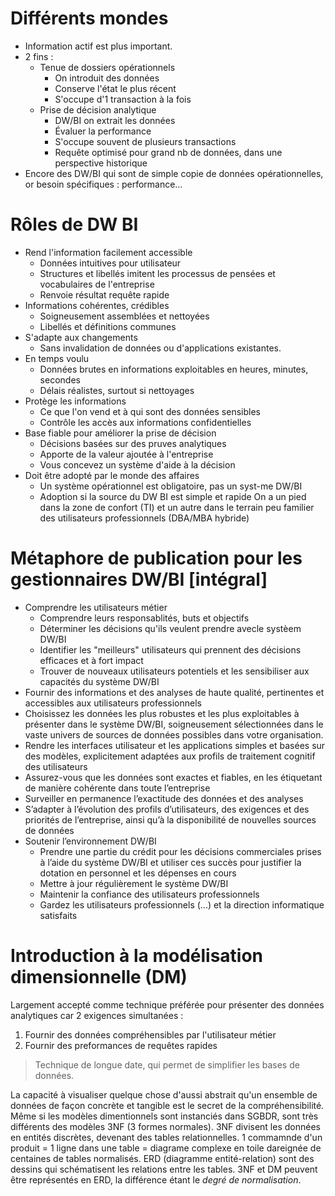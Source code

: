 # Différents mondes
* Information actif est plus important.
* 2 fins :
  - Tenue de dossiers opérationnels
    - On introduit des données
    - Conserve l'état le plus récent
    - S'occupe d'1 transaction à la fois
  - Prise de décision analytique
    - DW/BI on extrait les données
    - Évaluer la performance
    - S'occupe souvent de plusieurs transactions
    - Requête optimisé pour grand nb de données, dans une perspective historique				
* Encore des DW/BI qui sont de simple copie de données opérationnelles, or besoin spécifiques : performance…
# Rôles de DW BI
- Rend l'information facilement accessible
  - Données intuitives pour utilisateur
  - Structures et libellés imitent les processus de pensées et vocabulaires de l'entreprise
  - Renvoie résultat requête rapide
- Informations cohérentes, crédibles
  - Soigneusement assemblées et nettoyées
  - Libellés et définitions communes
- S'adapte aux changements
  - Sans invalidation de données ou d'applications existantes.
- En temps voulu
  - Données brutes en informations exploitables en heures, minutes, secondes
  - Délais réalistes, surtout si nettoyages
- Protège les informations
  - Ce que l'on vend et à qui sont des données sensibles
  - Contrôle les accès aux informations confidentielles
- Base fiable pour améliorer la prise de décision
  - Décisions basées sur des pruves analytiques
  - Apporte de la valeur ajoutée à l'entreprise
  - Vous concevez un système d'aide à la décision
- Doit être adopté par le monde des affaires
  - Un système opérationnel est obligatoire, pas un syst-me DW/BI
  - Adoption si la source du DW BI est simple et rapide
  On a un pied dans la zone de confort (TI) et un autre dans le terrain peu familier des utilisateurs professionnels (DBA/MBA hybride)
# Métaphore de publication pour les gestionnaires DW/BI [intégral]
- Comprendre les utilisateurs métier
  - Comprendre leurs responsablités, buts et objectifs
  - Déterminer les décisions qu'ils veulent prendre avecle systèem DW/BI
  - Identifier les "meilleurs" utilisateurs qui prennent des décisions efficaces et à fort impact
  - Trouver de nouveaux utilisateurs potentiels et les sensibiliser aux capacités du système DW/BI
-  Fournir des informations et des analyses de haute qualité, pertinentes et accessibles aux utilisateurs professionnels 
  - Choisissez les données les plus robustes et les plus exploitables à présenter dans le système DW/BI, soigneusement sélectionnées dans le vaste univers de sources de données possibles dans votre organisation. 
  - Rendre les interfaces utilisateur et les applications simples et basées sur des modèles, explicitement adaptées aux profils de traitement cognitif des utilisateurs
  - Assurez-vous que les données sont exactes et fiables, en les étiquetant de manière cohérente dans toute l’entreprise
  - Surveiller en permanence l’exactitude des données et des analyses
  - S’adapter à l’évolution des profils d’utilisateurs, des exigences et des priorités de l’entreprise, ainsi qu’à la disponibilité de nouvelles sources de données
- Soutenir l’environnement DW/BI
  - Prendre une partie du crédit pour les décisions commerciales prises à l’aide du système DW/BI et utiliser ces succès pour justifier la dotation en personnel et les dépenses en cours
  - Mettre à jour régulièrement le système DW/BI
  - Maintenir la confiance des utilisateurs professionnels
  - Gardez les utilisateurs professionnels (...) et la direction informatique satisfaits
# Introduction à la modélisation dimensionnelle (DM)
Largement accepté comme technique préférée pour présenter des données analytiques car 2 exigences simultanées :
1. Fournir des données compréhensibles par l'utilisateur métier
1. Fournir des preformances de requêtes rapides

> Technique de longue date, qui permet de simplifier les bases de données.

La capacité à visualiser quelque chose d'aussi abstrait qu'un ensemble de données de façon concrète et tangible est le secret de la compréhensibilité.
Même si les modèles dimentionnels sont instanciés dans SGBDR, sont très différents des modèles 3NF (3 formes normales). 3NF divisent les données en entités discrètes, devenant des tables relationnelles. 1 commamnde d'un produit = 1 ligne dans une table = diagrame complexe en toile dareignée de centaines de tables normalisés.
ERD (diagramme entité-relation) sont des dessins qui schématisent les relations entre les tables.
3NF et DM peuvent être représentés en ERD, la différence étant le *degré de normalisation*. 